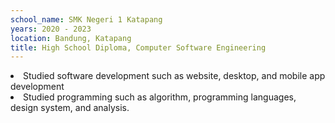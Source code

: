 ```yaml
---
school_name: SMK Negeri 1 Katapang
years: 2020 - 2023
location: Bandung, Katapang
title: High School Diploma, Computer Software Engineering
---
```


<li>Studied software development such as website, desktop, and mobile app development</li>
<li>Studied programming such as algorithm, programming languages, design system, and analysis.</li>